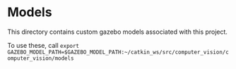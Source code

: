 # Models

This directory contains custom gazebo models associated with this project.

To use these, call `export GAZEBO_MODEL_PATH=$GAZEBO_MODEL_PATH:~/catkin_ws/src/computer_vision/computer_vision/models`

